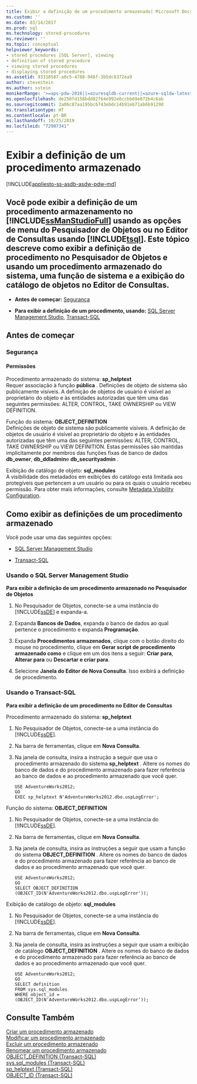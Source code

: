 ```yaml
---
title: Exibir a definição de um procedimento armazenado| Microsoft Docs
ms.custom: ''
ms.date: 03/14/2017
ms.prod: sql
ms.technology: stored-procedures
ms.reviewer: ''
ms.topic: conceptual
helpviewer_keywords:
- stored procedures [SQL Server], viewing
- definition of stored procedure
- viewing stored procedures
- displaying stored procedures
ms.assetid: 93318587-a0c5-4788-946f-3b5dc8372ea9
author: stevestein
ms.author: sstein
monikerRange: '>=aps-pdw-2016||=azuresqldb-current||=azure-sqldw-latest||>=sql-server-2016||=sqlallproducts-allversions||>=sql-server-linux-2017||=azuresqldb-mi-current'
ms.openlocfilehash: de250fd158bdd02764e992e0ccbb69e072b4c6ab
ms.sourcegitcommit: 2a06c87aa195bc6743ebdc14b91eb71ab6b91298
ms.translationtype: HT
ms.contentlocale: pt-BR
ms.lasthandoff: 10/25/2019
ms.locfileid: "72907341"
---
```

# <a name="view-the-definition-of-a-stored-procedure"></a>Exibir a definição de um procedimento armazenado
[!INCLUDE[appliesto-ss-asdb-asdw-pdw-md](../../includes/appliesto-ss-asdb-asdw-pdw-md.md)]
    
##  <a name="Top"></a> Você pode exibir a definição de um procedimento armazenamento no [!INCLUDE[ssManStudioFull](../../includes/ssmanstudiofull-md.md)] usando as opções de menu do Pesquisador de Objetos ou no Editor de Consultas usando [!INCLUDE[tsql](../../includes/tsql-md.md)]. Este tópico descreve como exibir a definição de procedimento no Pesquisador de Objetos e usando um procedimento armazenado do sistema, uma função de sistema e a exibição do catálogo de objetos no Editor de Consultas.  
  
-   **Antes de começar:**  [Segurança](#Security)  
  
-   **Para exibir a definição de um procedimento, usando:**  [SQL Server Management Studio](#SSMSProcedure), [Transact-SQL](#TsqlProcedure)  
  
##  <a name="BeforeYouBegin"></a> Antes de começar  
  
###  <a name="Security"></a> Segurança  
  
####  <a name="Permissions"></a> Permissões  
 Procedimento armazenado do sistema: **sp_helptext**  
 Requer associação à função **pública** . Definições de objeto de sistema são publicamente visíveis. A definição de objetos de usuário é visível ao proprietário do objeto e às entidades autorizadas que têm uma das seguintes permissões: ALTER, CONTROL, TAKE OWNERSHIP ou VIEW DEFINITION.  
  
 Função do sistema: **OBJECT_DEFINITION**  
 Definições de objeto de sistema são publicamente visíveis. A definição de objetos de usuário é visível ao proprietário do objeto e às entidades autorizadas que têm uma das seguintes permissões: ALTER, CONTROL, TAKE OWNERSHIP ou VIEW DEFINITION. Estas permissões são mantidas implicitamente por membros das funções fixas de banco de dados **db_owner**, **db_ddladmin**e **db_securityadmin** .  
  
 Exibição de catálogo de objeto: **sql_modules**  
 A visibilidade dos metadados em exibições do catálogo está limitada aos protegíveis que pertencem a um usuário ou para os quais o usuário recebeu permissão. Para obter mais informações, consulte [Metadata Visibility Configuration](../../relational-databases/security/metadata-visibility-configuration.md).  
  
##  <a name="Procedures"></a> Como exibir as definições de um procedimento armazenado  
 Você pode usar uma das seguintes opções:  
  
-   [SQL Server Management Studio](#SSMSProcedure)  
  
-   [Transact-SQL](#TsqlProcedure)  
  
###  <a name="SSMSProcedure"></a> Usando o SQL Server Management Studio  
 **Para exibir a definição de um procedimento armazenado no Pesquisador de Objetos**  
  
1.  No Pesquisador de Objetos, conecte-se a uma instância do [!INCLUDE[ssDE](../../includes/ssde-md.md)] e expanda-a.  
  
2.  Expanda **Bancos de Dados**, expanda o banco de dados ao qual pertence o procedimento e expanda **Programação**.  
  
3.  Expanda **Procedimentos armazenados**, clique com o botão direito do mouse no procedimento, clique em **Gerar script de procedimento armazenado como** e clique em um dos itens a seguir: **Criar para**, **Alterar para** ou **Descartar e criar para**.  
  
4.  Selecione **Janela do Editor de Nova Consulta**. Isso exibirá a definição de procedimento.  

###  <a name="TsqlProcedure"></a> Usando o Transact-SQL  
 **Para exibir a definição de um procedimento no Editor de Consultas**  
  
 Procedimento armazenado do sistema: **sp_helptext**  
 1.  No Pesquisador de Objetos, conecte-se a uma instância do [!INCLUDE[ssDE](../../includes/ssde-md.md)].  
  
2.  Na barra de ferramentas, clique em **Nova Consulta**.  
  
3.  Na janela de consulta, insira a instrução a seguir que usa o procedimento armazenado do sistema **sp_helptext** . Altere os nomes do banco de dados e do procedimento armazenado para fazer referência ao banco de dados e ao procedimento armazenado que você quer.  
  
    ```  
    USE AdventureWorks2012;  
    GO  
    EXEC sp_helptext N'AdventureWorks2012.dbo.uspLogError';  
    ```  
  
 Função do sistema: **OBJECT_DEFINITION**  
 1.  No Pesquisador de Objetos, conecte-se a uma instância do [!INCLUDE[ssDE](../../includes/ssde-md.md)].  
  
2.  Na barra de ferramentas, clique em **Nova Consulta**.  
  
3.  Na janela de consulta, insira as instruções a seguir que usam a função do sistema **OBJECT_DEFINITION** . Altere os nomes do banco de dados e do procedimento armazenado para fazer referência ao banco de dados e ao procedimento armazenado que você quer.  
  
    ```  
    USE AdventureWorks2012;  
    GO  
    SELECT OBJECT_DEFINITION (OBJECT_ID(N'AdventureWorks2012.dbo.uspLogError'));  
    ```  
  
 Exibição de catálogo de objeto: **sql_modules**  
 1.  No Pesquisador de Objetos, conecte-se a uma instância do [!INCLUDE[ssDE](../../includes/ssde-md.md)].  
  
2.  Na barra de ferramentas, clique em **Nova Consulta**.  
  
3.  Na janela de consulta, insira as instruções a seguir que usam a exibição de catálogo **OBJECT_DEFINITION** . Altere os nomes do banco de dados e do procedimento armazenado para fazer referência ao banco de dados e ao procedimento armazenado que você quer.  
  
    ```  
    USE AdventureWorks2012;  
    GO  
    SELECT definition  
    FROM sys.sql_modules  
    WHERE object_id = (OBJECT_ID(N'AdventureWorks2012.dbo.uspLogError'));  
    ```  
  
## <a name="see-also"></a>Consulte Também  
 [Criar um procedimento armazenado](../../relational-databases/stored-procedures/create-a-stored-procedure.md)   
 [Modificar um procedimento armazenado](../../relational-databases/stored-procedures/modify-a-stored-procedure.md)   
 [Excluir um procedimento armazenado](../../relational-databases/stored-procedures/delete-a-stored-procedure.md)   
 [Renomear um procedimento armazenado](../../relational-databases/stored-procedures/rename-a-stored-procedure.md)   
 [OBJECT_DEFINITION &#40;Transact-SQL&#41;](../../t-sql/functions/object-definition-transact-sql.md)   
 [sys.sql_modules &#40;Transact-SQL&#41;](../../relational-databases/system-catalog-views/sys-sql-modules-transact-sql.md)   
 [sp_helptext &#40;Transact-SQL&#41;](../../relational-databases/system-stored-procedures/sp-helptext-transact-sql.md)   
 [OBJECT_ID &#40;Transact-SQL&#41;](../../t-sql/functions/object-id-transact-sql.md)  
  
  
